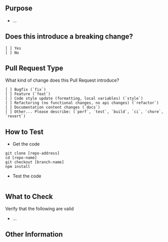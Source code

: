 ## Purpose
<!-- Describe the intention of the changes being proposed. What problem does it solve or functionality does it add? -->
* ...

## Does this introduce a breaking change?
<!-- Mark one with an "x". -->
```
[ ] Yes
[ ] No
```

## Pull Request Type
What kind of change does this Pull Request introduce?

<!-- Please check the one that applies to this PR using "x", and prefix your PR title with the corresponding `type` -->
```
[ ] Bugfix (`fix`)
[ ] Feature (`feat`)
[ ] Code style update (formatting, local variables) (`style`)
[ ] Refactoring (no functional changes, no api changes) (`refactor`)
[ ] Documentation content changes (`docs`)
[ ] Other... Please describe: (`perf`, `test`, `build`, `ci`, `chore`, `revert`)
```

## How to Test
*  Get the code

```
git clone [repo-address]
cd [repo-name]
git checkout [branch-name]
npm install
```

* Test the code
<!-- Add steps to run the tests suite and/or manually test -->
```
```

## What to Check
Verify that the following are valid
* ...

## Other Information
<!-- Add any other helpful information that may be needed here. -->
